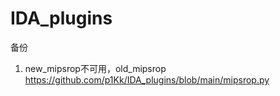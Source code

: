 # IDA_plugins
备份
1. new_mipsrop不可用，old_mipsrop
https://github.com/p1Kk/IDA_plugins/blob/main/mipsrop.py
